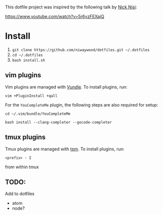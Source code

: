 This dotfile project was inspired by the following talk by [Nick Nisi](https://github.com/nicknisi/):

https://www.youtube.com/watch?v=5r6yzFEXajQ

# Install

1. `git clone https://github.com/niwaywood/dotfiles.git ~/.dotfiles`
2. `cd ~/.dotfiles`
3. `bash install.sh`

## vim plugins

Vim plugins are managed with [Vundle](https://github.com/VundleVim/Vundle.vim). To install plugins, run:

`vim +PluginInstall +qall`

For the `YouCompleteMe` plugin, the following steps are also required for setup:

`cd ~/.vim/bundle/YouCompleteMe`

`bash install --clang-completer --gocode-completer`

## tmux plugins

Tmux plugins are managed with [tpm](https://github.com/tmux-plugins/tpm). To install plugins, run:

`<prefix> - I`

from within tmux

## TODO:
Add to dotfiles
- atom
- node?
